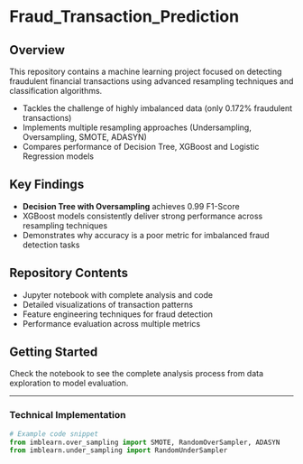 # Fraud_Transaction_Prediction

## Overview
This repository contains a machine learning project focused on detecting fraudulent financial transactions using advanced resampling techniques and classification algorithms.

- Tackles the challenge of highly imbalanced data (only 0.172% fraudulent transactions)
- Implements multiple resampling approaches (Undersampling, Oversampling, SMOTE, ADASYN)
- Compares performance of Decision Tree, XGBoost and Logistic Regression models

## Key Findings
- **Decision Tree with Oversampling** achieves 0.99 F1-Score
- XGBoost models consistently deliver strong performance across resampling techniques
- Demonstrates why accuracy is a poor metric for imbalanced fraud detection tasks

## Repository Contents
- Jupyter notebook with complete analysis and code
- Detailed visualizations of transaction patterns
- Feature engineering techniques for fraud detection
- Performance evaluation across multiple metrics

## Getting Started
Check the notebook to see the complete analysis process from data exploration to model evaluation.

---

### Technical Implementation
```python
# Example code snippet
from imblearn.over_sampling import SMOTE, RandomOverSampler, ADASYN
from imblearn.under_sampling import RandomUnderSampler
